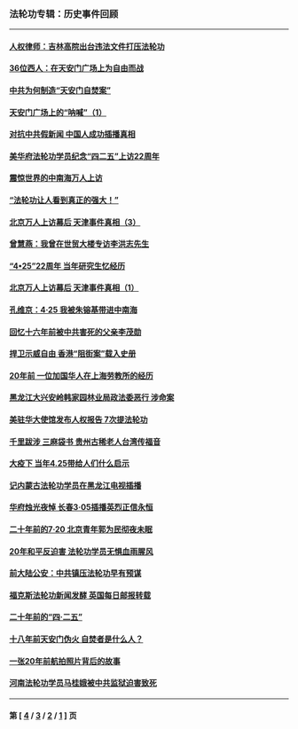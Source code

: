 ### 法轮功专辑：历史事件回顾
---
#### [人权律师：吉林高院出台违法文件打压法轮功](../../pages/nf5793/n13825665.md?11030430) 
#### [36位西人：在天安门广场上为自由而战](../../pages/nf5793/n13390029.md?11030430) 
#### [中共为何制造“天安门自焚案”](../../pages/nf5793/n13183270.md?11030430) 
#### [天安门广场上的“呐喊”（1）](../../pages/nf5793/n13105277.md?11030430) 
#### [对抗中共假新闻 中国人成功插播真相](../../pages/nf5793/n12910618.md?11030430) 
#### [美华府法轮功学员纪念“四二五”上访22周年](../../pages/nf5793/n12904445.md?11030430) 
#### [震惊世界的中南海万人上访](../../pages/nf5793/n12903976.md?11030430) 
#### [“法轮功让人看到真正的强大！”](../../pages/nf5793/n12903195.md?11030430) 
#### [北京万人上访幕后 天津事件真相（3）](../../pages/nf5793/n12902807.md?11030430) 
#### [曾慧燕：我曾在世贸大楼专访李洪志先生](../../pages/nf5793/n12898729.md?11030430) 
#### [“4•25”22周年 当年研究生忆经历](../../pages/nf5793/n12894152.md?11030430) 
#### [北京万人上访幕后 天津事件真相（1）](../../pages/nf5793/n12885174.md?11030430) 
#### [孔维京：4·25 我被朱镕基带进中南海](../../pages/nf5793/n12864987.md?11030430) 
#### [回忆十六年前被中共害死的父亲李茂勋](../../pages/nf5793/n12880270.md?11030430) 
#### [捍卫示威自由 香港“阻街案”载入史册](../../pages/nf5793/n12811245.md?11030430) 
#### [20年前 一位加国华人在上海劳教所的经历](../../pages/nf5793/n12707932.md?11030430) 
#### [黑龙江大兴安岭韩家园林业局政法委恶行 涉命案](../../pages/nf5793/n12622815.md?11030430) 
#### [美驻华大使馆发布人权报告 7次提法轮功](../../pages/nf5793/n12520541.md?11030430) 
#### [千里跋涉 三麻袋书 贵州古稀老人台湾传福音](../../pages/nf5793/n12198750.md?11030430) 
#### [大疫下 当年4.25带给人们什么启示](../../pages/nf5793/n12058565.md?11030430) 
#### [记内蒙古法轮功学员在黑龙江电视插播](../../pages/nf5793/n11699194.md?11030430) 
#### [华府烛光夜悼 长春3·05插播英烈正信永恒](../../pages/nf5793/n11397432.md?11030430) 
#### [二十年前的7·20 北京青年郭为民彻夜未眠](../../pages/nf5793/n11354195.md?11030430) 
#### [20年和平反迫害 法轮功学员无惧血雨腥风](../../pages/nf5793/n11348279.md?11030430) 
#### [前大陆公安：中共镇压法轮功早有预谋](../../pages/nf5793/n11352168.md?11030430) 
#### [福克斯法轮功新闻发酵  英国每日邮报转载](../../pages/nf5793/n11285952.md?11030430) 
#### [二十年前的“四·二五”](../../pages/nf5793/n11207639.md?11030430) 
#### [十八年前天安门伪火 自焚者是什么人？](../../pages/nf5793/n10996556.md?11030430) 
#### [一张20年前航拍照片背后的故事](../../pages/nf5793/n10693797.md?11030430) 
#### [河南法轮功学员马桂娥被中共监狱迫害致死](../../pages/nf5793/n10684974.md?11030430) 

---
#### 第 [ [4](./4.md?11030430) / [3](./3.md?11030430) / [2](./2.md?11030430) / [1](./1.md?11030430) ] 页
